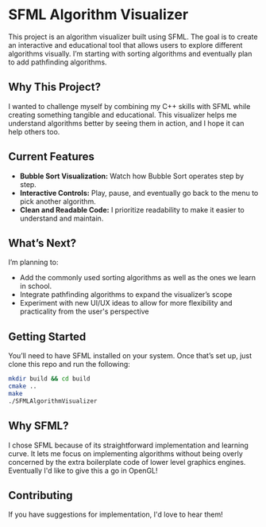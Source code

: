 # SFML Algorithm Visualizer

This project is an algorithm visualizer built using SFML. The goal is to create an interactive and educational tool that allows users to explore different algorithms visually. I’m starting with sorting algorithms and eventually plan to add pathfinding algorithms. 

## Why This Project?

I wanted to challenge myself by combining my C++ skills with SFML while creating something tangible and educational. This visualizer helps me understand algorithms better by seeing them in action, and I hope it can help others too.

## Current Features

- **Bubble Sort Visualization:** Watch how Bubble Sort operates step by step.
- **Interactive Controls:** Play, pause, and eventually go back to the menu to pick another algorithm.
- **Clean and Readable Code:** I prioritize readability to make it easier to understand and maintain.

## What’s Next?

I’m planning to:
- Add the commonly used sorting algorithms as well as the ones we learn in school.
- Integrate pathfinding algorithms to expand the visualizer’s scope
- Experiment with new UI/UX ideas to allow for more flexibility and practicality from the user's perspective

## Getting Started

You’ll need to have SFML installed on your system. Once that’s set up, just clone this repo and run the following:

```bash
mkdir build && cd build
cmake ..
make
./SFMLAlgorithmVisualizer
```

## Why SFML?

I chose SFML because of its straightforward implementation and learning curve. It lets me focus on implementing algorithms without being overly concerned by the extra boilerplate code of lower level graphics engines. Eventually I'd like to give this a go in OpenGL!

## Contributing

If you have suggestions for implementation, I'd love to hear them! 
